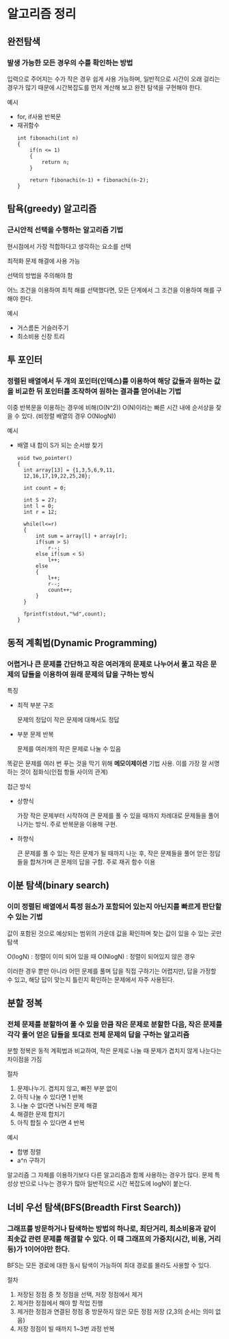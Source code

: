 # 알고리즘 정리

## 완전탐색

### 발생 가능한 모든 경우의 수를 확인하는 방법

입력으로 주어지는 수가 작은 경우 쉽게 사용 가능하며, 일반적으로 시간이 오래 걸리는 경우가 많기 때문에 시간복잡도를 먼저 계산해 보고 완전 탐색을 구현해야 한다.

예시
* for, if사용 반복문
* 재귀함수
  ```
  int fibonachi(int n)
  {
      if(n <= 1)
      {
          return n;
      }

      return fibonachi(n-1) + fibonachi(n-2);
  }
  ```

## 탐욕(greedy) 알고리즘

### 근시안적 선택을 수행하는 알고리즘 기법

현시점에서 가장 적합하다고 생각하는 요소를 선택

최적화 문제 해결에 사용 가능

선택의 방법을 주의해야 함

어느 조건을 이용하여 최적 해를 선택했다면, 모든 단계에서 그 조건을 이용하여 해를 구해야 한다.


예시
* 거스름돈 거슬러주기
* 최소비용 신장 트리



## 투 포인터

### 정렬된 배열에서 두 개의 포인터(인덱스)를 이용하여 해당 값들과 원하는 값을 비교한 뒤 포인터를 조작하여 원하는 결과를 얻어내는 기법

이중 반복문을 이용하는 경우에 비해(O(N^2)) O(N)이라는 빠른 시간 내에 순서상을 찾을 수 있다. (비정렬 배열의 경우 O(NlogN))


예시
* 배열 내 합이 S가 되는 순서쌍 찾기
  ```
  void two_pointer()
  {
    int array[13] = {1,3,5,6,9,11,
    12,16,17,19,22,25,28};

    int count = 0;

    int S = 27;
    int l = 0;
    int r = 12;

    while(l<=r)
    {
        int sum = array[l] + array[r];
        if(sum > S)
            r--;
        else if(sum < S)
            l++;
        else
        {
            l++;
            r--;
            count++;
        }
    }

    fprintf(stdout,"%d",count);
  }
  ```



## 동적 계획법(Dynamic Programming)

### 어렵거나 큰 문제를 간단하고 작은 여러개의 문제로 나누어서 풀고 작은 문제의 답들을 이용하여 원래 문제의 답을 구하는 방식

특징
* 최적 부분 구조
  
  문제의 정답이 작은 문제에 대해서도 정답

* 부분 문제 반복
  
  문제를 여러개의 작은 문제로 나눌 수 있음

똑같은 문제를 여러 번 푸는 것을 막기 위해 **메모이제이션** 기법 사용. 이를 가장 잘 서명하는 것이 점화식(인접 항들 사이의 관계)

접근 방식
* 상향식

  가장 작은 문제부터 시작하여 큰 문제를 풀 수 있을 때까지 차례대로 문제들을 풀어나가는 방식. 주로 반복문을 이용해 구현.

* 하향식

  큰 문제를 풀 수 있는 작은 문제가 될 때까지 나눈 후, 작은 문제들을 풀어 얻은 정답들을 합쳐가며 큰 문제의 답을 구함. 주로 재귀 함수 이용


## 이분 탐색(binary search)

### 이미 정렬된 배열에서 특정 원소가 포함되어 있는지 아닌지를 빠르게 판단할 수 있는 기법

값이 포함된 것으로 예상되는 범위의 가운데 값을 확인하며 찾는 값이 있을 수 있는 곳만 탐색

O(logN) : 정렬이 이미 되어 있을 때
O(NlogN) : 정렬이 되어있지 않은 경우

이러한 경우 뿐만 아니라 어떤 문제를 풀며 답을 직접 구하기는 어렵지만, 답을 가정할 수 있고, 해당 답이 맞는지 틀린지 확인하는 문제에서 자주 사용된다.

## 분할 정복

### 전체 문제를 분할하여 풀 수 있을 만큼 작은 문제로 분할한 다음, 작은 문제를 각각 풀어 얻은 답들을 토대로 전체 문제의 답을 구하는 알고리즘

분할 정복은 동적 계획법과 비교하여, 작은 문제로 나눌 때 문제가 겹치지 않게 나눈다는 차이점을 가짐

절차
  
1. 문제나누기. 겹치지 않고, 빠진 부분 없이
2. 아직 나눌 수 있다면 1 반복
3. 나눌 수 없다면 나눠진 문제 해결
4. 해결한 문제 합치기
5. 아직 합칠 수 있다면 4 반복

예시

* 합병 정렬
* a^n 구하기

알고리즘 그 자체를 이용하기보다 다른 알고리즘과 함께 사용하는 경우가 많다. 문제 특성상 반으로 나누는 경우가 많아 일반적으로 시간 복잡도에 logN이 붙는다.

## 너비 우선 탐색(BFS(Breadth First Search))

### 그래프를 방문하거나 탐색하는 방법의 하나로, 최단거리, 최소비용과 같이 최솟값 관련 문제를 해결할 수 있다. 이 때 그래프의 가중치(시간, 비용, 거리 등)가 1이어야만 한다.

BFS는 모든 경로에 대한 동시 탐색이 가능하여 최대 경로를 몰라도 사용할 수 있다.

절차

1. 저장된 정점 중 첫 정점을 선택, 저장 정점에서 제거
2. 제거한 정점에서 해야 할 작업 진행
3. 제거한 정점과 연결된 정점 중 방문하지 않은 모든 정점 저장 (2,3의 순서는 의미 없음)
4. 저장 정점이 빌 때까지 1~3번 과정 반복

